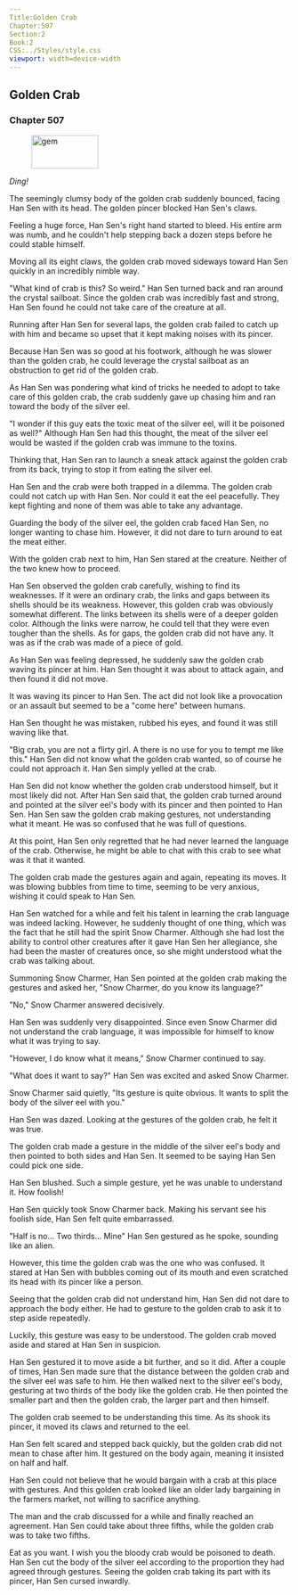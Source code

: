 ```yaml
---
Title:Golden Crab 
Chapter:507 
Section:2 
Book:2 
CSS:../Styles/style.css 
viewport: width=device-width
---
```

  
## Golden Crab
### Chapter 507
  
<figure>
	<img src="../Images/gem.gif" alt="gem" id="gem" width="120" height="60" />
</figure>
  

  
*Ding!*

The seemingly clumsy body of the golden crab suddenly bounced, facing Han Sen with its head. The golden pincer blocked Han Sen's claws.

Feeling a huge force, Han Sen's right hand started to bleed. His entire arm was numb, and he couldn't help stepping back a dozen steps before he could stable himself.

Moving all its eight claws, the golden crab moved sideways toward Han Sen quickly in an incredibly nimble way.

"What kind of crab is this? So weird." Han Sen turned back and ran around the crystal sailboat. Since the golden crab was incredibly fast and strong, Han Sen found he could not take care of the creature at all.

Running after Han Sen for several laps, the golden crab failed to catch up with him and became so upset that it kept making noises with its pincer.

Because Han Sen was so good at his footwork, although he was slower than the golden crab, he could leverage the crystal sailboat as an obstruction to get rid of the golden crab.

As Han Sen was pondering what kind of tricks he needed to adopt to take care of this golden crab, the crab suddenly gave up chasing him and ran toward the body of the silver eel.

"I wonder if this guy eats the toxic meat of the silver eel, will it be poisoned as well?" Although Han Sen had this thought, the meat of the silver eel would be wasted if the golden crab was immune to the toxins.

Thinking that, Han Sen ran to launch a sneak attack against the golden crab from its back, trying to stop it from eating the silver eel.

Han Sen and the crab were both trapped in a dilemma. The golden crab could not catch up with Han Sen. Nor could it eat the eel peacefully. They kept fighting and none of them was able to take any advantage.

Guarding the body of the silver eel, the golden crab faced Han Sen, no longer wanting to chase him. However, it did not dare to turn around to eat the meat either.

With the golden crab next to him, Han Sen stared at the creature. Neither of the two knew how to proceed.

Han Sen observed the golden crab carefully, wishing to find its weaknesses. If it were an ordinary crab, the links and gaps between its shells should be its weakness. However, this golden crab was obviously somewhat different. The links between its shells were of a deeper golden color. Although the links were narrow, he could tell that they were even tougher than the shells. As for gaps, the golden crab did not have any. It was as if the crab was made of a piece of gold.

As Han Sen was feeling depressed, he suddenly saw the golden crab waving its pincer at him. Han Sen thought it was about to attack again, and then found it did not move.

It was waving its pincer to Han Sen. The act did not look like a provocation or an assault but seemed to be a "come here" between humans.

Han Sen thought he was mistaken, rubbed his eyes, and found it was still waving like that.

"Big crab, you are not a flirty girl. A there is no use for you to tempt me like this." Han Sen did not know what the golden crab wanted, so of course he could not approach it. Han Sen simply yelled at the crab.

Han Sen did not know whether the golden crab understood himself, but it most likely did not. After Han Sen said that, the golden crab turned around and pointed at the silver eel's body with its pincer and then pointed to Han Sen. Han Sen saw the golden crab making gestures, not understanding what it meant. He was so confused that he was full of questions.

At this point, Han Sen only regretted that he had never learned the language of the crab. Otherwise, he might be able to chat with this crab to see what was it that it wanted.

The golden crab made the gestures again and again, repeating its moves. It was blowing bubbles from time to time, seeming to be very anxious, wishing it could speak to Han Sen.

Han Sen watched for a while and felt his talent in learning the crab language was indeed lacking. However, he suddenly thought of one thing, which was the fact that he still had the spirit Snow Charmer. Although she had lost the ability to control other creatures after it gave Han Sen her allegiance, she had been the master of creatures once, so she might understood what the crab was talking about.

Summoning Snow Charmer, Han Sen pointed at the golden crab making the gestures and asked her, "Snow Charmer, do you know its language?"

"No," Snow Charmer answered decisively.

Han Sen was suddenly very disappointed. Since even Snow Charmer did not understand the crab language, it was impossible for himself to know what it was trying to say.

"However, I do know what it means," Snow Charmer continued to say.

"What does it want to say?" Han Sen was excited and asked Snow Charmer.

Snow Charmer said quietly, "Its gesture is quite obvious. It wants to split the body of the silver eel with you."

Han Sen was dazed. Looking at the gestures of the golden crab, he felt it was true.

The golden crab made a gesture in the middle of the silver eel's body and then pointed to both sides and Han Sen. It seemed to be saying Han Sen could pick one side.

Han Sen blushed. Such a simple gesture, yet he was unable to understand it. How foolish!

Han Sen quickly took Snow Charmer back. Making his servant see his foolish side, Han Sen felt quite embarrassed.

"Half is no… Two thirds… Mine" Han Sen gestured as he spoke, sounding like an alien.

However, this time the golden crab was the one who was confused. It stared at Han Sen with bubbles coming out of its mouth and even scratched its head with its pincer like a person.

Seeing that the golden crab did not understand him, Han Sen did not dare to approach the body either. He had to gesture to the golden crab to ask it to step aside repeatedly.

Luckily, this gesture was easy to be understood. The golden crab moved aside and stared at Han Sen in suspicion.

Han Sen gestured it to move aside a bit further, and so it did. After a couple of times, Han Sen made sure that the distance between the golden crab and the silver eel was safe to him. He then walked next to the silver eel's body, gesturing at two thirds of the body like the golden crab. He then pointed the smaller part and then the golden crab, the larger part and then himself.

The golden crab seemed to be understanding this time. As its shook its pincer, it moved its claws and returned to the eel.

Han Sen felt scared and stepped back quickly, but the golden crab did not mean to chase after him. It gestured on the body again, meaning it insisted on half and half.

Han Sen could not believe that he would bargain with a crab at this place with gestures. And this golden crab looked like an older lady bargaining in the farmers market, not willing to sacrifice anything.

The man and the crab discussed for a while and finally reached an agreement. Han Sen could take about three fifths, while the golden crab was to take two fifths.

Eat as you want. I wish you the bloody crab would be poisoned to death. Han Sen cut the body of the silver eel according to the proportion they had agreed through gestures. Seeing the golden crab taking its part with its pincer, Han Sen cursed inwardly.